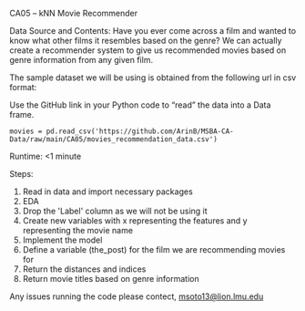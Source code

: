 CA05 – kNN Movie Recommender 

Data Source and Contents:
  Have you ever come across a film and wanted to know what other films it resembles based on the genre? We can actually create a recommender system to give   us recommended movies based on genre information from any given film.

The sample dataset we will be using is obtained from the following url in csv format:

Use the GitHub link in your Python code to “read” the data into a Data frame.

    movies = pd.read_csv('https://github.com/ArinB/MSBA-CA-Data/raw/main/CA05/movies_recommendation_data.csv')  

Runtime: <1 minute

Steps:
1. Read in data and import necessary packages 
2. EDA 
3. Drop the 'Label' column as we will not be using it 
4. Create new variables with x representing the features and y representing the movie name 
5. Implement the model 
6. Define a variable (the_post) for the film we are recommending movies for 
7. Return the distances and indices
8. Return movie titles based on genre information 


Any issues running the code please contect, msoto13@lion.lmu.edu
